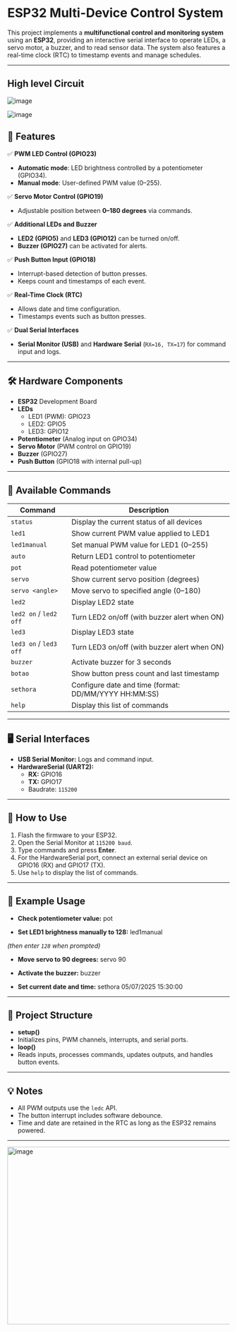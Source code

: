 # ESP32 Multi-Device Control System

This project implements a **multifunctional control and monitoring system** using an **ESP32**, providing an interactive serial interface to operate LEDs, a servo motor, a buzzer, and to read sensor data. The system also features a real-time clock (RTC) to timestamp events and manage schedules.

---
## High level Circuit
![image](https://github.com/user-attachments/assets/0e728b7d-38e8-4b7c-b26d-4917cefc86a7)

![image](https://github.com/user-attachments/assets/0ac52d4d-cc9b-423d-8a3f-1f74e0f3ab4a)



## 🚀 Features

✅ **PWM LED Control (GPIO23)**  
- **Automatic mode**: LED brightness controlled by a potentiometer (GPIO34).  
- **Manual mode**: User-defined PWM value (0–255).  

✅ **Servo Motor Control (GPIO19)**  
- Adjustable position between **0–180 degrees** via commands.

✅ **Additional LEDs and Buzzer**  
- **LED2 (GPIO5)** and **LED3 (GPIO12)** can be turned on/off.  
- **Buzzer (GPIO27)** can be activated for alerts.

✅ **Push Button Input (GPIO18)**  
- Interrupt-based detection of button presses.
- Keeps count and timestamps of each event.

✅ **Real-Time Clock (RTC)**  
- Allows date and time configuration.
- Timestamps events such as button presses.

✅ **Dual Serial Interfaces**
- **Serial Monitor (USB)** and **Hardware Serial** (`RX=16, TX=17`) for command input and logs.

---

## 🛠️ Hardware Components

- **ESP32** Development Board
- **LEDs**
  - LED1 (PWM): GPIO23
  - LED2: GPIO5
  - LED3: GPIO12
- **Potentiometer** (Analog input on GPIO34)
- **Servo Motor** (PWM control on GPIO19)
- **Buzzer** (GPIO27)
- **Push Button** (GPIO18 with internal pull-up)

---

## 📖 Available Commands

| Command                | Description                                      |
|------------------------|--------------------------------------------------|
| `status`               | Display the current status of all devices       |
| `led1`                 | Show current PWM value applied to LED1          |
| `led1manual`           | Set manual PWM value for LED1 (0–255)           |
| `auto`                 | Return LED1 control to potentiometer            |
| `pot`                  | Read potentiometer value                        |
| `servo`                | Show current servo position (degrees)           |
| `servo <angle>`        | Move servo to specified angle (0–180)            |
| `led2`                 | Display LED2 state                              |
| `led2 on` / `led2 off` | Turn LED2 on/off (with buzzer alert when ON)    |
| `led3`                 | Display LED3 state                              |
| `led3 on` / `led3 off` | Turn LED3 on/off (with buzzer alert when ON)    |
| `buzzer`               | Activate buzzer for 3 seconds                   |
| `botao`                | Show button press count and last timestamp      |
| `sethora`              | Configure date and time (format: DD/MM/YYYY HH:MM:SS) |
| `help`                 | Display this list of commands                   |

---

## 🖥️ Serial Interfaces

- **USB Serial Monitor:** Logs and command input.
- **HardwareSerial (UART2):**
  - **RX:** GPIO16
  - **TX:** GPIO17
  - Baudrate: `115200`

---

## 🧭 How to Use

1. Flash the firmware to your ESP32.
2. Open the Serial Monitor at `115200 baud`.
3. Type commands and press **Enter**.
4. For the HardwareSerial port, connect an external serial device on GPIO16 (RX) and GPIO17 (TX).
5. Use `help` to display the list of commands.

---

## 📌 Example Usage

- **Check potentiometer value:**
pot

- **Set LED1 brightness manually to 128:**
led1manual

*(then enter `128` when prompted)*

- **Move servo to 90 degrees:**
servo 90


- **Activate the buzzer:**
buzzer


- **Set current date and time:**
sethora 05/07/2025 15:30:00


---

## 📂 Project Structure

- **setup()**
- Initializes pins, PWM channels, interrupts, and serial ports.
- **loop()**
- Reads inputs, processes commands, updates outputs, and handles button events.

---

## 💡 Notes

- All PWM outputs use the `ledc` API.
- The button interrupt includes software debounce.
- Time and date are retained in the RTC as long as the ESP32 remains powered.


---

<img width="538" height="403" alt="image" src="https://github.com/user-attachments/assets/3bf24a5c-10ef-40d4-a196-1402a609c611" />

